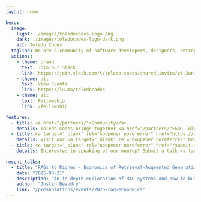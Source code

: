```yaml
---
layout: home

hero:
  image:
    light: ./images/toledocodes-logo.png
    dark: ./images/toledocodes-logo-dark.png
    alt: Toledo Codes
  tagline: We are a community of software developers, designers, entrepreneurs, and tech enthusiasts in the Toledo area. We meet every month to talk about technology, software development, and more.
  actions:
    - theme: brand
      text: Join our Slack
      link: https://join.slack.com/t/toledo-codes/shared_invite/zt-3an3p3kds-l_DKfRWRcU4s_qklD04TbQ
    - theme: alt
      text: View Events
      link: https://lu.ma/toledocodes
    - theme: alt
      text: Fellowship
      link: /fellowship

features:
  - title: <a href="/partners/">Community</a>
    details: Toledo Codes brings together <a href="/partners/">GDG Toledo, Toledo Web Professionals, WordPress Toledo</a>, and the broader tech community in Northwest Ohio.
  - title: <a target="_blank" rel="noopener noreferrer" href="https://www.youtube.com/@ToledoCodes/streams">Talks</a>
    details: Visit our <a target="_blank" rel="noopener noreferrer" href="https://www.youtube.com/@ToledoCodes/streams">YouTube channel</a> to watch our livestreams and access our growing library of past sessions.
  - title: <a target="_blank" rel="noopener noreferrer" href="/submit-talk/">Submit a talk</a>
    details: Interested in speaking at our meetup? Submit a talk <a target="_blank" rel="noopener noreferrer" href="/submit-talk/">here</a>! Talks of all types and skill levels are welcome.

recent_talks:
  - title: "RAGs to Riches - Economics of Retrieval-Augmented Generation"
    date: "2025-08-21"
    description: "An in-depth exploration of RAG systems and how to build applications that leverage the power of semantic search and large language models."
    author: "Justin Beaudry"
    link: "/presentations/events/2025-rag-economics"
---
```


